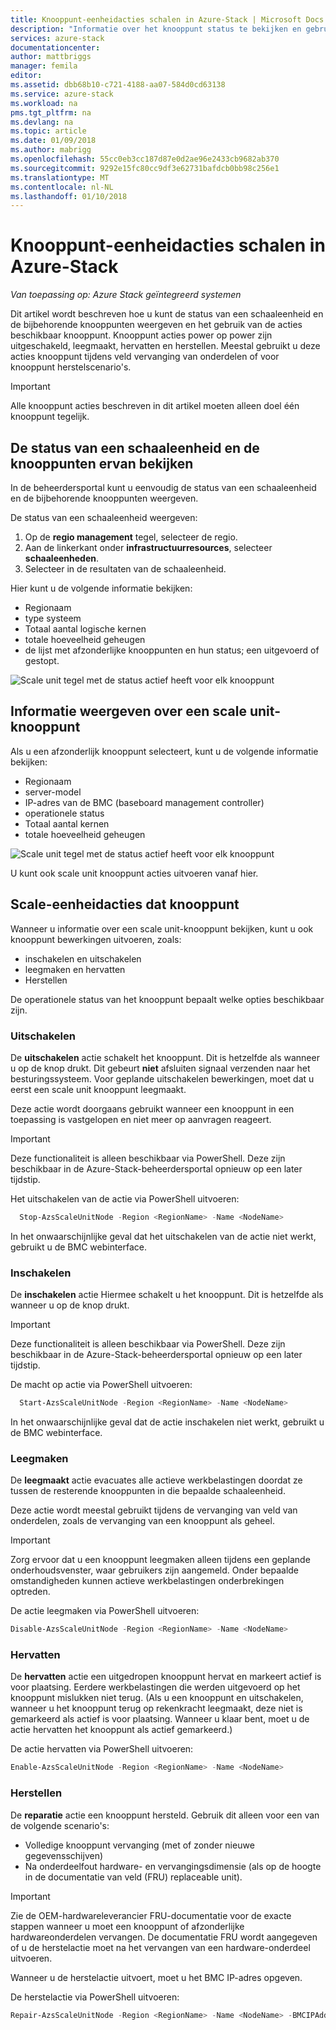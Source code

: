 ```yaml
---
title: Knooppunt-eenheidacties schalen in Azure-Stack | Microsoft Docs
description: "Informatie over het knooppunt status te bekijken en gebruik van de kracht op uitschakelen leegmaken en knooppunt acties op een Azure-Stack geïntegreerd systeem hervat."
services: azure-stack
documentationcenter: 
author: mattbriggs
manager: femila
editor: 
ms.assetid: dbb68b10-c721-4188-aa07-584d0cd63138
ms.service: azure-stack
ms.workload: na
pms.tgt_pltfrm: na
ms.devlang: na
ms.topic: article
ms.date: 01/09/2018
ms.author: mabrigg
ms.openlocfilehash: 55cc0eb3cc187d87e0d2ae96e2433cb9682ab370
ms.sourcegitcommit: 9292e15fc80cc9df3e62731bafdcb0bb98c256e1
ms.translationtype: MT
ms.contentlocale: nl-NL
ms.lasthandoff: 01/10/2018
---
```

# <a name="scale-unit-node-actions-in-azure-stack"></a>Knooppunt-eenheidacties schalen in Azure-Stack

*Van toepassing op: Azure Stack geïntegreerd systemen*

Dit artikel wordt beschreven hoe u kunt de status van een schaaleenheid en de bijbehorende knooppunten weergeven en het gebruik van de acties beschikbaar knooppunt. Knooppunt acties power op power zijn uitgeschakeld, leegmaakt, hervatten en herstellen. Meestal gebruikt u deze acties knooppunt tijdens veld vervanging van onderdelen of voor knooppunt herstelscenario's.

> [!Important]  
> Alle knooppunt acties beschreven in dit artikel moeten alleen doel één knooppunt tegelijk.


## <a name="view-the-status-of-a-scale-unit-and-its-nodes"></a>De status van een schaaleenheid en de knooppunten ervan bekijken

In de beheerdersportal kunt u eenvoudig de status van een schaaleenheid en de bijbehorende knooppunten weergeven.

De status van een schaaleenheid weergeven:

1. Op de **regio management** tegel, selecteer de regio.
2. Aan de linkerkant onder **infrastructuurresources**, selecteer **schaaleenheden**.
3. Selecteer in de resultaten van de schaaleenheid.
 
Hier kunt u de volgende informatie bekijken:

- Regionaam
- type systeem
- Totaal aantal logische kernen
- totale hoeveelheid geheugen
- de lijst met afzonderlijke knooppunten en hun status; een uitgevoerd of gestopt.

![Scale unit tegel met de status actief heeft voor elk knooppunt](media/azure-stack-node-actions/ScaleUnitStatus.PNG)

## <a name="view-information-about-a-scale-unit-node"></a>Informatie weergeven over een scale unit-knooppunt

Als u een afzonderlijk knooppunt selecteert, kunt u de volgende informatie bekijken:

- Regionaam
- server-model
- IP-adres van de BMC (baseboard management controller)
- operationele status
- Totaal aantal kernen
- totale hoeveelheid geheugen
 
![Scale unit tegel met de status actief heeft voor elk knooppunt](media/azure-stack-node-actions/NodeActions.PNG)

U kunt ook scale unit knooppunt acties uitvoeren vanaf hier.

## <a name="scale-unit-node-actions"></a>Scale-eenheidacties dat knooppunt

Wanneer u informatie over een scale unit-knooppunt bekijken, kunt u ook knooppunt bewerkingen uitvoeren, zoals:

- inschakelen en uitschakelen
- leegmaken en hervatten
- Herstellen

De operationele status van het knooppunt bepaalt welke opties beschikbaar zijn.

### <a name="power-off"></a>Uitschakelen

De **uitschakelen** actie schakelt het knooppunt. Dit is hetzelfde als wanneer u op de knop drukt. Dit gebeurt **niet** afsluiten signaal verzenden naar het besturingssysteem. Voor geplande uitschakelen bewerkingen, moet dat u eerst een scale unit knooppunt leegmaakt.

Deze actie wordt doorgaans gebruikt wanneer een knooppunt in een toepassing is vastgelopen en niet meer op aanvragen reageert.

> [!Important] 
> Deze functionaliteit is alleen beschikbaar via PowerShell. Deze zijn beschikbaar in de Azure-Stack-beheerdersportal opnieuw op een later tijdstip.


Het uitschakelen van de actie via PowerShell uitvoeren:

````PowerShell
  Stop-AzsScaleUnitNode -Region <RegionName> -Name <NodeName>
```` 

In het onwaarschijnlijke geval dat het uitschakelen van de actie niet werkt, gebruikt u de BMC webinterface.

### <a name="power-on"></a>Inschakelen

De **inschakelen** actie Hiermee schakelt u het knooppunt. Dit is hetzelfde als wanneer u op de knop drukt. 

> [!Important] 
> Deze functionaliteit is alleen beschikbaar via PowerShell. Deze zijn beschikbaar in de Azure-Stack-beheerdersportal opnieuw op een later tijdstip.

De macht op actie via PowerShell uitvoeren:

````PowerShell
  Start-AzsScaleUnitNode -Region <RegionName> -Name <NodeName>
````

In het onwaarschijnlijke geval dat de actie inschakelen niet werkt, gebruikt u de BMC webinterface.

### <a name="drain"></a>Leegmaken

De **leegmaakt** actie evacuates alle actieve werkbelastingen doordat ze tussen de resterende knooppunten in die bepaalde schaaleenheid.

Deze actie wordt meestal gebruikt tijdens de vervanging van veld van onderdelen, zoals de vervanging van een knooppunt als geheel.

> [!IMPORTANT]
> Zorg ervoor dat u een knooppunt leegmaken alleen tijdens een geplande onderhoudsvenster, waar gebruikers zijn aangemeld. Onder bepaalde omstandigheden kunnen actieve werkbelastingen onderbrekingen optreden.

De actie leegmaken via PowerShell uitvoeren:

  ````PowerShell
  Disable-AzsScaleUnitNode -Region <RegionName> -Name <NodeName>
  ````

### <a name="resume"></a>Hervatten

De **hervatten** actie een uitgedropen knooppunt hervat en markeert actief is voor plaatsing. Eerdere werkbelastingen die werden uitgevoerd op het knooppunt mislukken niet terug. (Als u een knooppunt en uitschakelen, wanneer u het knooppunt terug op rekenkracht leegmaakt, deze niet is gemarkeerd als actief is voor plaatsing. Wanneer u klaar bent, moet u de actie hervatten het knooppunt als actief gemarkeerd.)

De actie hervatten via PowerShell uitvoeren:

  ````PowerShell
  Enable-AzsScaleUnitNode -Region <RegionName> -Name <NodeName>
  ````

### <a name="repair"></a>Herstellen

De **reparatie** actie een knooppunt hersteld. Gebruik dit alleen voor een van de volgende scenario's:

- Volledige knooppunt vervanging (met of zonder nieuwe gegevensschijven)
- Na onderdeelfout hardware- en vervangingsdimensie (als op de hoogte in de documentatie van veld (FRU) replaceable unit).

> [!IMPORTANT]
> Zie de OEM-hardwareleverancier FRU-documentatie voor de exacte stappen wanneer u moet een knooppunt of afzonderlijke hardwareonderdelen vervangen. De documentatie FRU wordt aangegeven of u de herstelactie moet na het vervangen van een hardware-onderdeel uitvoeren.  

Wanneer u de herstelactie uitvoert, moet u het BMC IP-adres opgeven. 

De herstelactie via PowerShell uitvoeren:

  ````PowerShell
  Repair-AzsScaleUnitNode -Region <RegionName> -Name <NodeName> -BMCIPAddress <BMCIPAddress>
  ````


